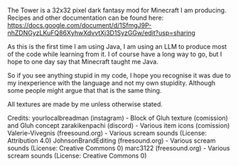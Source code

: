 The Tower is a 32x32 pixel dark fantasy mod for Minecraft I am producing.
Recipes and other documentation can be found here: https://docs.google.com/document/d/1SfmgJ9P-nhZDNGyzLKuFQ86XyhwXdvvtXj3D1SyzGGw/edit?usp=sharing

As this is the first time I am using Java, I am using an LLM to produce most of the code while learning from it.
I of course have a long way to go, but I hope to one day say that Minecraft taught me Java. 

So if you see anything stupid in my code, I hope you recognise it was due to my inexperience with the language and not my own stupidity. Although some people might argue that that is the same thing. 

All textures are made by me unless otherwise stated.

Credits:
yourlocalbreadman (instagram) - Block of Gluh texture (comission) and Gluh concept 
zarakikenpachi (discord) - Various item icons (comission)
Valerie-Vivegnis (freesound.org) - Various scream sounds (License: Attribution 4.0)
JohnsonBrandEditing (freesound.org) - Various scream sounds (License: Creative Commons 0)
marc3122 (freesound.org) - Various scream sounds (License: Creative Commons 0)
